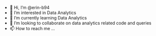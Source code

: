 - 👋 Hi, I’m @erin-b94
- 👀 I’m interested in Data Analytics
- 🌱 I’m currently learning Data Analytics
- 💞️ I’m looking to collaborate on data analytics related code and queries
- 📫 How to reach me ...

<!---
erin-b94/erin-b94 is a ✨ special ✨ repository because its `README.md` (this file) appears on your GitHub profile.
You can click the Preview link to take a look at your changes.
--->

